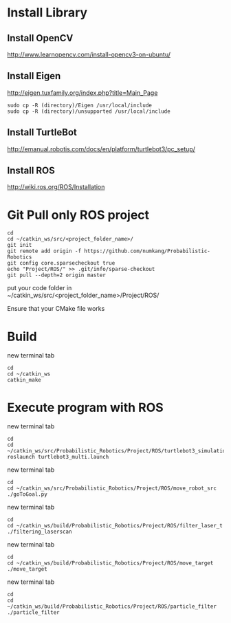 # Install Library

## Install OpenCV

http://www.learnopencv.com/install-opencv3-on-ubuntu/

## Install Eigen

http://eigen.tuxfamily.org/index.php?title=Main_Page

```
sudo cp -R (directory)/Eigen /usr/local/include
sudo cp -R (directory)/unsupported /usr/local/include
```

## Install TurtleBot

http://emanual.robotis.com/docs/en/platform/turtlebot3/pc_setup/

## Install ROS

http://wiki.ros.org/ROS/Installation

# Git Pull only ROS project

```
cd
cd ~/catkin_ws/src/<project_folder_name>/
git init
git remote add origin -f https://github.com/numkang/Probabilistic-Robotics
git config core.sparsecheckout true
echo "Project/ROS/" >> .git/info/sparse-checkout
git pull --depth=2 origin master
```

put your code folder in ~/catkin_ws/src/<project_folder_name>/Project/ROS/

Ensure that your CMake file works

# Build

new terminal tab

```
cd
cd ~/catkin_ws
catkin_make
```

# Execute program with ROS

new terminal tab

```
cd
cd ~/catkin_ws/src/Probabilistic_Robotics/Project/ROS/turtlebot3_simulations/turtlebot3_gazebo/launch
roslaunch turtlebot3_multi.launch
```

new terminal tab

```
cd
cd ~/catkin_ws/src/Probabilistic_Robotics/Project/ROS/move_robot_src
./goToGoal.py
```

new terminal tab

```
cd
cd ~/catkin_ws/build/Probabilistic_Robotics/Project/ROS/filter_laser_t
./filtering_laserscan
```

new terminal tab

```
cd
cd ~/catkin_ws/build/Probabilistic_Robotics/Project/ROS/move_target
./move_target
```

new terminal tab

```
cd
cd ~/catkin_ws/build/Probabilistic_Robotics/Project/ROS/particle_filter
./particle_filter
```

